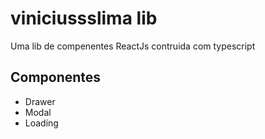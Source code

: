 # viniciussslima lib
Uma lib de compenentes ReactJs contruida com typescript

## Componentes
- Drawer
- Modal
- Loading
